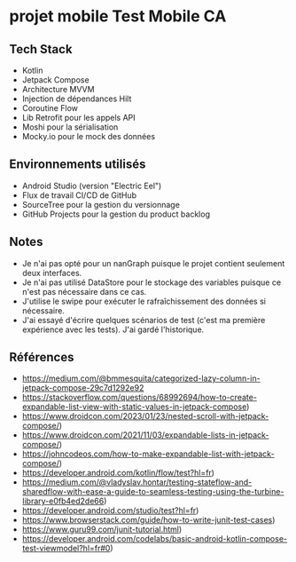 # projet mobile Test Mobile CA

## Tech Stack
- Kotlin
- Jetpack Compose
- Architecture MVVM
- Injection de dépendances Hilt
- Coroutine Flow
- Lib Retrofit pour les appels API
- Moshi pour la sérialisation
- Mocky.io pour le mock des données


## Environnements utilisés
- Android Studio (version "Electric Eel")
- Flux de travail CI/CD de GitHub
- SourceTree pour la gestion du versionnage
- GitHub Projects pour la gestion du product backlog

## Notes
- Je n'ai pas opté pour un nanGraph puisque le projet contient seulement deux interfaces.
- Je n'ai pas utilisé DataStore pour le stockage des variables puisque ce n'est pas nécessaire dans ce cas.
- J'utilise le swipe pour exécuter le rafraîchissement des données si nécessaire.
- J'ai essayé d'écrire quelques scénarios de test (c'est ma première expérience avec les tests). J'ai gardé l'historique.

## Références
- https://medium.com/@bmmesquita/categorized-lazy-column-in-jetpack-compose-29c7d1292e92
- https://stackoverflow.com/questions/68992694/how-to-create-expandable-list-view-with-static-values-in-jetpack-compose)
- https://www.droidcon.com/2023/01/23/nested-scroll-with-jetpack-compose/)
- https://www.droidcon.com/2021/11/03/expandable-lists-in-jetpack-compose/)
- https://johncodeos.com/how-to-make-expandable-list-with-jetpack-compose/)
- https://developer.android.com/kotlin/flow/test?hl=fr)
- https://medium.com/@vladyslav.hontar/testing-stateflow-and-sharedflow-with-ease-a-guide-to-seamless-testing-using-the-turbine-library-e0fb4ed2de66)
- https://developer.android.com/studio/test?hl=fr)
- https://www.browserstack.com/guide/how-to-write-junit-test-cases)
- https://www.guru99.com/junit-tutorial.html)
- https://developer.android.com/codelabs/basic-android-kotlin-compose-test-viewmodel?hl=fr#0)
  
